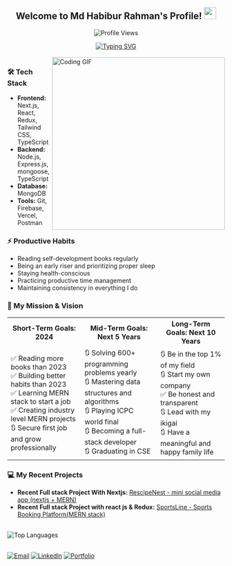 <div align="center">
  <h2>Welcome to Md Habibur Rahman's Profile! <img src="https://media.giphy.com/media/hvRJCLFzcasrR4ia7z/giphy.gif" width="28"></h2>
</div>

<p align="center">
  <img src="https://komarev.com/ghpvc/?username=hrhabib07&label=Profile%20views&color=0e75b6&style=flat" alt="Profile Views" />
</p>

<div align="center">
  <a href="https://git.io/typing-svg">
    <img src="https://readme-typing-svg.demolab.com?font=Fira+Code&color=38C2FF&center=true&vCenter=true&width=435&lines=Web+Developer;MERN+Stack+Developer;Next.js+Enthusiast" alt="Typing SVG" />
  </a>
</div>

<br clear="both" />
<div > 
  <img align="right" alt="Coding GIF" width="400" src="https://64.media.tumblr.com/2d0af9c90d1b1107313cc20bda01548a/tumblr_outwxnanpp1u79o2lo1_1280.gif">
</div>

### 🛠️ Tech Stack

- **Frontend:** Next.js, React, Redux, Tailwind CSS, TypeScript
- **Backend:** Node.js, Express.js, mongoose, TypeScript
- **Database:** MongoDB
- **Tools:** Git, Firebase, Vercel, Postman

### ⚡ Productive Habits

- Reading self-development books regularly
- Being an early riser and prioritizing proper sleep
- Staying health-conscious
- Practicing productive time management
- Maintaining consistency in everything I do


<div align="left">
  <h3>🎯 My Mission & Vision</h3>
  <table>
    <tr>
      <th>Short-Term Goals: 2024 </th>
      <th>Mid-Term Goals: Next 5 Years </th>
      <th>Long-Term Goals: Next 10 Years</th>
    </tr>
   <tr>
     <td> 
       ✅ Reading more books than 2023<br />
       ✅ Building better habits than 2023<br />
       ✅ Learning MERN stack to start a job<br />
       ✅ Creating industry level MERN projects<br />
       🔃 Secure first job and grow professionally 
     </td>
     <td>
       🔃 Solving 600+ programming problems yearly<br />
       🔃 Mastering data structures and algorithms<br />
       🔃 Playing ICPC world final<br />
       🔃 Becoming a full-stack developer<br />
       🔃 Graduating in CSE<br />
     </td>
     <td>
       🔃 Be in the top 1% of my field<br />
       🔃 Start my own company<br />
       ✅ Be honest and transparent<br />
       🔃 Lead with my ikigai<br /> 
       🔃 Have a meaningful and happy family life
     </td>
   </tr>
  </table>
</div>



### 💻 My Recent Projects

- **Recent Full stack Project With Nextjs:** [RescipeNest - mini social media app (nextjs + MERN)](https://recipe-nest-client.vercel.app/)
- **Recent Full stack Project with react js & Redux:** [SportsLine - Sports Booking Platform(MERN stack) ](https://sport-booking-facility-fronted.vercel.app/)

<br clear="both" />
  <img align="left" src="https://github-readme-stats.vercel.app/api/top-langs?username=hrhabib07&show_icons=true&locale=en&layout=compact" alt="Top Languages" /> 
<br clear="both" />
<br clear="both" />


[![Email](https://img.shields.io/badge/Email-D14836?logo=gmail&logoColor=white)](mailto:mdhabibur.hr7@gmail.com) 
[![LinkedIn](https://img.shields.io/badge/LinkedIn-%230077B5.svg?logo=linkedin&logoColor=white)](https://linkedin.com/in/mdhabibur-hr7)
[![Portfolio](https://img.shields.io/badge/Portfolio-%23A020F0.svg?logo=About.me&logoColor=white)](https://md-habibur-hr7-portfolio.vercel.app/)








